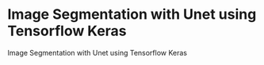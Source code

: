 # Image Segmentation with Unet using Tensorflow Keras
 Image Segmentation with Unet using Tensorflow Keras

